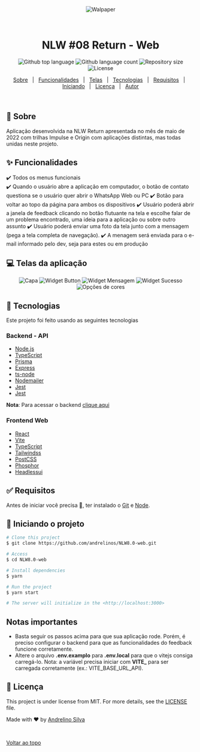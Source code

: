 <div align="center" id="top">
  <img src="./.github/page-feedback-open.png" alt="Walpaper" />

  &#xa0;

  <!-- <a href="https://NLW8.0---web.netlify.app">Demo</a> -->
</div>

<h1 align="center">NLW #08 Return - Web</h1>

<p align="center">
  <img alt="Github top language" src="https://img.shields.io/github/languages/top/andrelinos/NLW8.0---web?color=56BEB8">

  <img alt="Github language count" src="https://img.shields.io/github/languages/count/andrelinos/NLW8.0---web?color=56BEB8">

  <img alt="Repository size" src="https://img.shields.io/github/repo-size/andrelinos/NLW8.0---web?color=56BEB8">

  <img alt="License" src="https://img.shields.io/github/license/andrelinos/NLW8.0---web?color=56BEB8">

  <!-- <img alt="Github issues" src="https://img.shields.io/github/issues/andrelinos/NLW8.0---web?color=56BEB8" /> -->

  <!-- <img alt="Github forks" src="https://img.shields.io/github/forks/andrelinos/NLW8.0---web?color=56BEB8" /> -->

  <!-- <img alt="Github stars" src="https://img.shields.io/github/stars/andrelinos/NLW8.0---web?color=56BEB8" /> -->
</p>

<!-- Status -->

<!-- <h4 align="center">
	🚧  Web 🚀 Under construction...  🚧
</h4>

<hr> -->

<p align="center">
  <a href="#dart-sobre">Sobre</a> &#xa0; | &#xa0;
  <a href="#sparkles-funcionalidades">Funcionalidades</a> &#xa0; | &#xa0;
  <a href="#-telas-da-aplica%C3%A7%C3%A3o)">Telas</a> &#xa0; | &#xa0;
  <a href="#rocket-tecnologias">Tecnologias</a> &#xa0; | &#xa0;
  <a href="#white_check_mark-requisitos">Requisitos</a> &#xa0; | &#xa0;
  <a href="#checkered_flag-iniciando-o-projeto">Iniciando</a> &#xa0; | &#xa0;
  <a href="#memo-licen%C3%A7a">Licença</a> &#xa0; | &#xa0;
  <a href="https://github.com/andrelinos" target="_blank">Autor</a>
</p>

<br>

## :dart: Sobre ##

Aplicação desenvolvida na NLW Return apresentada no mês de maio de 2022 com trilhas Impulse e Origin com aplicações distintas, mas todas unidas neste projeto.

## :sparkles: Funcionalidades ##

:heavy_check_mark: Todos os menus funcionais\
:heavy_check_mark: Quando o usuário abre a aplicação em computador, o botão de contato questiona se o usuário quer abrir o WhatsApp Web ou PC
:heavy_check_mark: Botão para voltar ao topo da página para ambos os dispositivos
:heavy_check_mark: Usuário poderá abrir a janela de feedback clicando no botão flutuante na tela e escolhe falar de um problema encontrado, uma ideia para a aplicação ou sobre outro assunto
:heavy_check_mark: Usuário poderá enviar uma foto da tela junto com a mensagem (pega a tela completa de navegação).
:heavy_check_mark: A menagem será enviada para o e-mail informado pelo dev, seja para estes ou em produção

## 💻 Telas da aplicação

<div align="center">
  <img src="./.github/page-feedback-open-text-area.png" alt="Capa" />
  <img src="./.github/feedback-widget.png" alt="Widget Button" />
  <img src="./.github/feedback-widget-b.png" alt="Widget Mensagem" />
  <img src="./.github/feedback-widget-success.png" alt="Widget Sucesso" />

  <img src="./.github/color-options.png" alt="Opções de cores" />

  </div>

## :rocket: Tecnologias ##

Este projeto foi feito usando as seguintes tecnologias

### Backend - API

- [Node.js](https://nodejs.org/en/)
- [TypeScript](https://www.typescriptlang.org/)
- [Prisma](https://www.prisma.io/)
- [Express](http://expressjs.com/)
- [ts-node](https://typestrong.org/ts-node/)
- [Nodemailer](https://nodemailer.com/)
- [Jest](https://jestjs.io/)
- [Jest](https://jestjs.io/)

**Nota**: Para acessar o backend [clique aqui](https://github.com/andrelinos/nlw-return-impulse-server)

### Frontend Web

- [React](https://pt-br.reactjs.org/)
- [Vite](https://vitejs.dev/)
- [TypeScript](https://www.typescriptlang.org/)
- [Tailwindss](https://tailwindcss.com/)
- [PostCSS](https://postcss.org/)
- [Phosphor](https://phosphoricons.com/)
- [Headlessui](https://headlessui.dev/)

## :white_check_mark: Requisitos ##

Antes de iniciar você precisa :checkered_flag:, ter instalado o [Git](https://git-scm.com) e [Node](https://nodejs.org/en/).

## :checkered_flag: Iniciando o projeto ##

```bash
# Clone this project
$ git clone https://github.com/andrelinos/NLW8.0-web.git

# Access
$ cd NLW8.0-web

# Install dependencies
$ yarn

# Run the project
$ yarn start

# The server will initialize in the <http://localhost:3000>
```

## Notas importantes

- Basta seguir os passos acima para que sua aplicação rode. Porém, é preciso configurar o backend para que as funcionalidades do feedback funcione corretamente.
- Altere o arquivo **.env.examplo** para **.env.local** para que o vitejs consiga carregá-lo.
Nota: a variável precisa iniciar com **VITE_**  para ser carregada corretamente (ex.: VITE_BASE_URL_API).

## :memo: Licença ##

This project is under license from MIT. For more details, see the [LICENSE](LICENSE.md) file.

Made with :heart: by <a href="https://github.com/andrelinos" target="_blank">Andrelino Silva</a>

&#xa0;

<a href="#top">Voltar ao topo</a>
